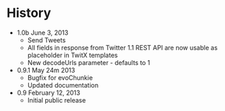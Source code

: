 History
================================================================================

- 1.0b June 3, 2013
	- Send Tweets
    - All fields in response from Twitter 1.1 REST API are now usable as placeholder in TwitX templates
    - New decodeUrls parameter - defaults to 1
- 0.9.1 May 24m 2013
    - Bugfix for evoChunkie
    - Updated documentation
- 0.9 February 12, 2013
    - Initial public release
